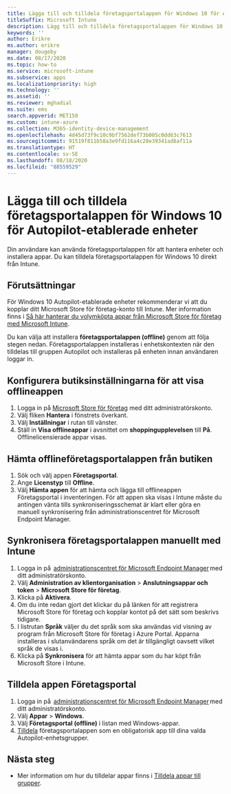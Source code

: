 ```yaml
---
title: Lägga till och tilldela företagsportalappen för Windows 10 för Autopilot-etablerade enheter
titleSuffix: Microsoft Intune
description: Lägg till och tilldela företagsportalappen för Windows 10 i Intune för Autopilot-etablerade enheter.
keywords: ''
author: Erikre
ms.author: erikre
manager: dougeby
ms.date: 08/17/2020
ms.topic: how-to
ms.service: microsoft-intune
ms.subservice: apps
ms.localizationpriority: high
ms.technology: ''
ms.assetid: ''
ms.reviewer: mghadial
ms.suite: ems
search.appverid: MET150
ms.custom: intune-azure
ms.collection: M365-identity-device-management
ms.openlocfilehash: 4d45d73f9c10c9bf7562def73b005c0dd63c7613
ms.sourcegitcommit: 91519f811b58a3e9fd116a4c28e39341ad8af11a
ms.translationtype: HT
ms.contentlocale: sv-SE
ms.lasthandoff: 08/18/2020
ms.locfileid: "88559529"
---
```

# <a name="add-and-assign-the-windows-10-company-portal-app-for-autopilot-provisioned-devices"></a>Lägga till och tilldela företagsportalappen för Windows 10 för Autopilot-etablerade enheter

Din användare kan använda företagsportalappen för att hantera enheter och installera appar. Du kan tilldela företagsportalappen för Windows 10 direkt från Intune. 

## <a name="prerequisites"></a>Förutsättningar

För Windows 10 Autopilot-etablerade enheter rekommenderar vi att du kopplar ditt Microsoft Store för företag-konto till Intune. Mer information finns i [Så här hanterar du volymköpta appar från Microsoft Store för företag med Microsoft Intune](windows-store-for-business.md).

Du kan välja att installera **företagsportalappen (offline)** genom att följa stegen nedan. Företagsportalappen installeras i enhetskontexten när den tilldelas till gruppen Autopilot och installeras på enheten innan användaren loggar in.

## <a name="configure-the-store-settings-to-show-the-offline-app"></a>Konfigurera butiksinställningarna för att visa offlineappen

1. Logga in på [Microsoft Store för företag](https://www.microsoft.com/business-store) med ditt administratörskonto.
2. Välj fliken **Hantera** i fönstrets överkant.
3. Välj **Inställningar** i rutan till vänster.
4. Ställ in **Visa offlineappar** i avsnittet om **shoppingupplevelsen** till **På**.  
   Offlinelicensierade appar visas.

## <a name="get-the-offline-company-portal-app-from-the-store"></a>Hämta offlineföretagsportalappen från butiken

1. Sök och välj appen **Företagsportal**.
2. Ange **Licenstyp** till **Offline**.
3. Välj **Hämta appen** för att hämta och lägga till offlineappen Företagsportal i inventeringen.
   För att appen ska visas i Intune måste du antingen vänta tills synkroniseringsschemat är klart eller göra en manuell synkronisering från administrationscentret för Microsoft Endpoint Manager.

## <a name="manually-sync-company-portal-app-with-intune"></a>Synkronisera företagsportalappen manuellt med Intune

1. Logga in på  [administrationscentret för Microsoft Endpoint Manager](https://go.microsoft.com/fwlink/?linkid=2109431) med ditt administratörskonto.
2. Välj **Administration av klientorganisation** > **Anslutningsappar och token** > **Microsoft Store för företag**.
3. Klicka på **Aktivera**.
4. Om du inte redan gjort det klickar du på länken för att registrera Microsoft Store för företag och kopplar kontot på det sätt som beskrivs tidigare.
5. I listrutan **Språk** väljer du det språk som ska användas vid visning av program från Microsoft Store för företag i Azure Portal. Apparna installeras i slutanvändarens språk om det är tillgängligt oavsett vilket språk de visas i.
6. Klicka på **Synkronisera** för att hämta appar som du har köpt från Microsoft Store i Intune.

## <a name="assign-the-company-portal-app"></a>Tilldela appen Företagsportal

1. Logga in på  [administrationscentret för Microsoft Endpoint Manager](https://go.microsoft.com/fwlink/?linkid=2109431) med ditt administratörskonto.
2. Välj **Appar** > **Windows**.
3. Välj **Företagsportal (offline)** i listan med Windows-appar.
4. [Tilldela](apps-deploy.md) företagsportalappen som en obligatorisk app till dina valda Autopilot-enhetsgrupper.

## <a name="next-steps"></a>Nästa steg

- Mer information om hur du tilldelar appar finns i [Tilldela appar till grupper](apps-deploy.md).


